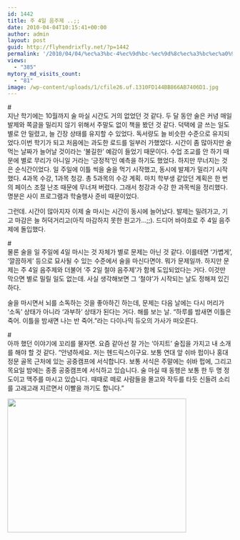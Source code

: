```yaml
---
id: 1442
title: 주 4일 음주제 ..;;
date: 2010-04-04T10:15:41+00:00
author: admin
layout: post
guid: http://flyhendrixfly.net/?p=1442
permalink: '/2010/04/04/%ec%a3%bc-4%ec%9d%bc-%ec%9d%8c%ec%a3%bc%ec%a0%9c/'
views:
  - "385"
mytory_md_visits_count:
  - "81"
image: /wp-content/uploads/1/cfile26.uf.1310FD144BB866AB7406D1.jpg
---
```

<div>
  #<br /> 지난 학기에는 10월까지 술 마실 시간도 거의 없었던 것 같다. 두 달 동안 술은 커녕 매일 발제와 쪽글을 밀리지 않기 위해서 주말도 없이 책을 봤던 것 같다. 덕택에 글 쓰는 일도 별로 안 밀렸고, 늘 긴장 상태를 유지할 수 있었다. 독서량도 늘 비슷한 수준으로 유지되었다.이번 학기가 되고 처음에는 과도한 로드를 일부러 가했었다. 시간이 좀 많아지만 술먹는 날짜가 늘어날 것이라는 &#8216;불길한&#8217; 예감이 들었기 때문이다. 수업 조교를 안 하기 때문에 별로 무리가 아니일 거라는 &#8216;긍정적&#8217;인 예측을 하기도 했었다. 하지만 무너지는 것은 순식간이었다. 일 주일에 이틀 씩을 술을 먹기 시작했고, 동시에 발제가 밀리기 시작했다. 4과목 수강, 1과목 청강. 총 5과목의 수강 계획. 마치 학부생 같았던 계획은 한 번의 페이스 조절 난조 때문에 무너져 버렸다. 그래서 청강과 수강 한 과목씩을 정리했다. 명분은 사이 프로그램과 학술행사 준비 때문이었다.</p> 
  
  <p>
    그런데. 시간이 많아지자 이제 술 마시는 시간이 동시에 늘어났다. 발제는 밀려가고, 기고 마감은 늘 허덕거리고(아직 마감하지 못한 원고가&#8230;;;). 드디어 바야흐로 주 4일 음주제에 돌입했다.
  </p>
  
  <p>
    #<br /> 물론 술을 일 주일에 4일 마시는 것 자체가 별로 문제는 아닌 것 같다. 이를테면 &#8216;가볍게&#8217;, &#8216;깔끔하게&#8217; 등으로 묘사될 수 있는 수준에서 술을 마신다면야. 뭐가 문제일까. 하지만 문제는 주 4일 음주제와 더불어 &#8216;주 2일 철야 음주제&#8217;가 함께 도입되었다는 거다. 이것만 막으면 별로 밀릴 일도 없는데. 사실 생각해보면 그 &#8216;철야&#8217;가 시작되는 날도 정해져 있긴 하다.
  </p>
  
  <p>
    술을 마시면서 뇌를 소독하는 것을 좋아하긴 하는데, 문제는 다음 날에는 다시 머리가 &#8216;소독&#8217; 상태가 아니라 &#8216;과부하&#8217; 상태가 된다는 거다. 해를 보는 날. &#8220;하루를 밤새면 이틀은 죽어. 이틀을 밤새면 나는 반 죽어.&#8221;라는 다이나믹 듀오의 가사가 떠오른다.
  </p>
  
  <p>
    #<br /> 아까 했던 이야기에 꼬리를 물자면. 요즘 같아선 잘 가는 &#8216;아지트&#8217; 술집을 가지고 내 소개를 해야 할 것 같다. &#8220;안녕하세요. 저는 헨드릭스이구요. 보통 연대 앞 쉬바 펍이나 홍대 정문 골목 근처에 있는 공중캠프에 서식합니다. 보통 서식은 주말에는 쉬바 펍에, 그리고 목요일 밤에는 종종 공중캠프에 서식하고 있습니다. 술 마실 때 동행은 보통 한 두 명 정도이고 맥주를 마시고 있습니다. 때때로 떼로 사람들을 몰고와 작두를 타듯 신들려 소리를 고래고래 지르면서 이빨을 까기도 합니다.&#8221;
  </p>
  
  <p>
    <img class="aligncenter" src="http://submania.dothome.co.kr/wp-content/uploads/1/cfile26.uf.1310FD144BB866AB7406D1.jpg" alt="" width="400" height="300" />
  </p>
</div>